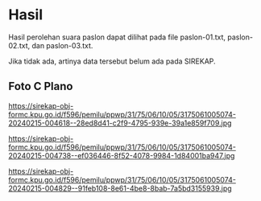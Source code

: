# Hasil

Hasil perolehan suara paslon dapat dilihat pada file paslon-01.txt, paslon-02.txt, dan paslon-03.txt.

Jika tidak ada, artinya data tersebut belum ada pada SIREKAP.

## Foto C Plano

https://sirekap-obj-formc.kpu.go.id/f596/pemilu/ppwp/31/75/06/10/05/3175061005074-20240215-004618--28ed8d41-c2f9-4795-939e-39a1e859f709.jpg

https://sirekap-obj-formc.kpu.go.id/f596/pemilu/ppwp/31/75/06/10/05/3175061005074-20240215-004738--ef036446-8f52-4078-9984-1d84001ba947.jpg

https://sirekap-obj-formc.kpu.go.id/f596/pemilu/ppwp/31/75/06/10/05/3175061005074-20240215-004829--91feb108-8e61-4be8-8bab-7a5bd3155939.jpg
